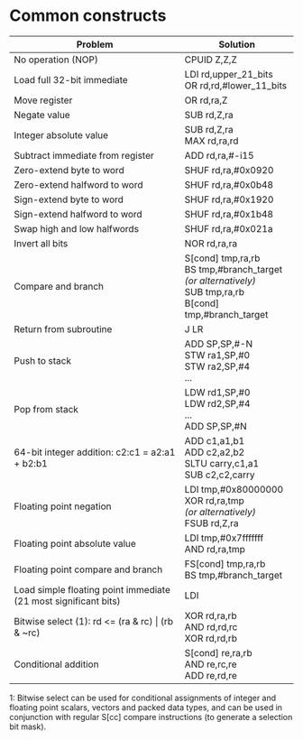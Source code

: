# Common constructs

| Problem | Solution |
|---|---|
| No operation (NOP) | CPUID Z,Z,Z |
| Load full 32-bit immediate | LDI rd,upper\_21\_bits<br>OR rd,rd,#lower\_11\_bits |
| Move register | OR rd,ra,Z |
| Negate value | SUB rd,Z,ra |
| Integer absolute value | SUB rd,Z,ra<br>MAX rd,ra,rd |
| Subtract immediate from register | ADD rd,ra,#-i15 |
| Zero-extend byte to word | SHUF rd,ra,#0x0920 |
| Zero-extend halfword to word | SHUF rd,ra,#0x0b48 |
| Sign-extend byte to word | SHUF rd,ra,#0x1920 |
| Sign-extend halfword to word | SHUF rd,ra,#0x1b48 |
| Swap high and low halfwords | SHUF rd,ra,#0x021a |
| Invert all bits | NOR rd,ra,ra |
| Compare and branch | S[cond] tmp,ra,rb<br>BS tmp,#branch\_target<br>*(or alternatively)*<br>SUB tmp,ra,rb<br>B[cond] tmp,#branch\_target |
| Return from subroutine | J LR |
| Push to stack | ADD SP,SP,#-N<br>STW ra1,SP,#0<br>STW ra2,SP,#4<br>... |
| Pop from stack | LDW rd1,SP,#0<br>LDW rd2,SP,#4<br>...<br>ADD SP,SP,#N |
| 64-bit integer addition: c2:c1 = a2:a1 + b2:b1 | ADD c1,a1,b1<br>ADD c2,a2,b2<br>SLTU carry,c1,a1<br>SUB c2,c2,carry |
| Floating point negation | LDI tmp,#0x80000000<br>XOR rd,ra,tmp<br>*(or alternatively)*<br>FSUB rd,Z,ra |
| Floating point absolute value | LDI tmp,#0x7fffffff<br>AND rd,ra,tmp |
| Floating point compare and branch | FS[cond] tmp,ra,rb<br>BS tmp,#branch\_target |
| Load simple floating point immediate (21 most significant bits) | LDI |
| Bitwise select (1): rd <= (ra & rc) \| (rb & ~rc) | XOR rd,ra,rb<br>AND rd,rd,rc<br>XOR rd,rd,rb |
| Conditional addition | S[cond] re,ra,rb<br>AND re,rc,re<br>ADD re,rd,re |

1: Bitwise select can be used for conditional assignments of integer and floating point scalars, vectors and packed data types, and can be used in conjunction with regular S[cc] compare instructions (to generate a selection bit mask).
